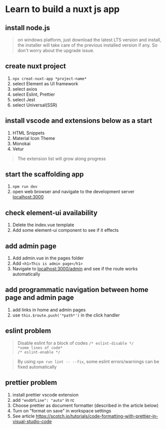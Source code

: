 # Learn to build a nuxt js app

## install node.js
> on windows platform, just download the latest LTS version and install, the installer will take care of the previous installed version if any. So don't worry about the upgrade issue.

## create nuxt project
1. `npx creat-nuxt-app *project-name*`  
2. select Element as UI framework
3. select axios
4. select Eslint, Prettier
5. select Jest
6. select Universal(SSR)

## install vscode and extensions below as a start
1. HTML Snippets
2. Material Icon Theme
3. Monokai
4. Vetur
> The extension list will grow along progress

## start the scaffolding app
1. `npm run dev`
2. open web browser and navigate to the development server <localhost:3000>

## check element-ui availability
1. Delete the index.vue template
2. Add some element-ui component to see if it effects

## add admin page
1. Add admin.vue in the pages folder
2. Add `<h1>This is admin page</h1>`
3. Navigate to <localhost:3000/admin> and see if the route works automatically

## add programmatic navigation between home page and admin page
1. add links in home and admin pages
2. use `this.$route.push('*path*')` in the click handler

## eslint problem
> Disable eslint for a block of codes
`/* eslint-disable */`  
`*some lines of code*`  
`/* eslint-enable */`

> By using `npm run lint -- --fix`, some eslint errors/warnings can be fixed automatically

## prettier problem
1. install prettier vscode extension
2. add `"endOfLine": "auto"` in rc
3. Choose prettier as document formatter (described in the article below)
4. Turn on "format on save" in workspace settings
5. See article <https://scotch.io/tutorials/code-formatting-with-prettier-in-visual-studio-code>
